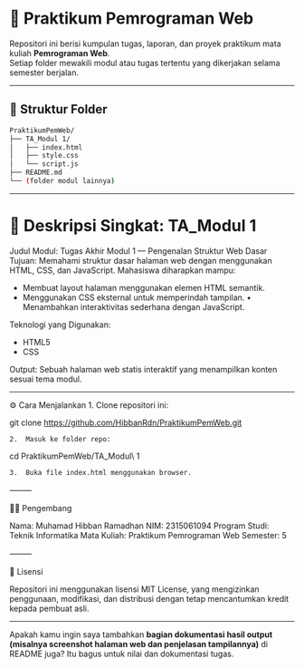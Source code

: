 # 🧩 Praktikum Pemrograman Web

Repositori ini berisi kumpulan tugas, laporan, dan proyek praktikum mata kuliah **Pemrograman Web**.  
Setiap folder mewakili modul atau tugas tertentu yang dikerjakan selama semester berjalan.

---

## 📁 Struktur Folder

```bash
PraktikumPemWeb/
├── TA_Modul 1/
│   ├── index.html
│   ├── style.css
│   └── script.js
├── README.md
└── (folder modul lainnya)
```
---

# 🧠 Deskripsi Singkat: TA_Modul 1

Judul Modul: Tugas Akhir Modul 1 — Pengenalan Struktur Web Dasar
Tujuan:
Memahami struktur dasar halaman web dengan menggunakan HTML, CSS, dan JavaScript.
Mahasiswa diharapkan mampu:
- Membuat layout halaman menggunakan elemen HTML semantik.
- Menggunakan CSS eksternal untuk memperindah tampilan.
	•	Menambahkan interaktivitas sederhana dengan JavaScript.

Teknologi yang Digunakan:
- HTML5
- CSS
  
Output:
Sebuah halaman web statis interaktif yang menampilkan konten sesuai tema modul.

---

⚙️ Cara Menjalankan
	1.	Clone repositori ini:

git clone https://github.com/HibbanRdn/PraktikumPemWeb.git


	2.	Masuk ke folder repo:

cd PraktikumPemWeb/TA_Modul\ 1


	3.	Buka file index.html menggunakan browser.

⸻

👨‍💻 Pengembang

Nama: Muhamad Hibban Ramadhan
NIM: 2315061094
Program Studi: Teknik Informatika
Mata Kuliah: Praktikum Pemrograman Web
Semester: 5

⸻

📜 Lisensi

Repositori ini menggunakan lisensi MIT License,
yang mengizinkan penggunaan, modifikasi, dan distribusi dengan tetap mencantumkan kredit kepada pembuat asli.

---

Apakah kamu ingin saya tambahkan **bagian dokumentasi hasil output (misalnya screenshot halaman web dan penjelasan tampilannya)** di README juga? Itu bagus untuk nilai dan dokumentasi tugas.
